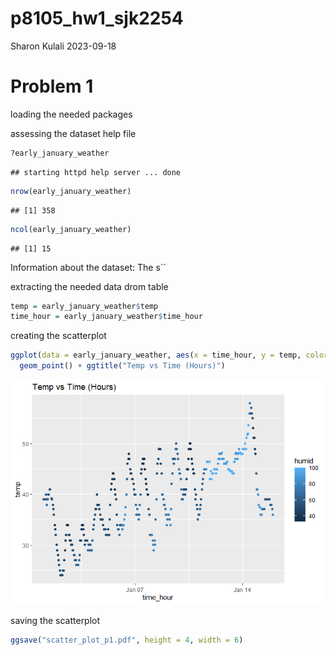 p8105_hw1_sjk2254
================
Sharon Kulali
2023-09-18

# Problem 1

loading the needed packages

assessing the dataset help file

``` r
?early_january_weather
```

    ## starting httpd help server ... done

``` r
nrow(early_january_weather)
```

    ## [1] 358

``` r
ncol(early_january_weather)
```

    ## [1] 15

Information about the dataset: The s\`\`

extracting the needed data drom table

``` r
temp = early_january_weather$temp
time_hour = early_january_weather$time_hour
```

creating the scatterplot

``` r
ggplot(data = early_january_weather, aes(x = time_hour, y = temp, color = humid)) +
  geom_point() + ggtitle("Temp vs Time (Hours)")
```

![](p8105_hw1_sjk2254_files/figure-gfm/unnamed-chunk-5-1.png)<!-- -->

saving the scatterplot

``` r
ggsave("scatter_plot_p1.pdf", height = 4, width = 6)
```
